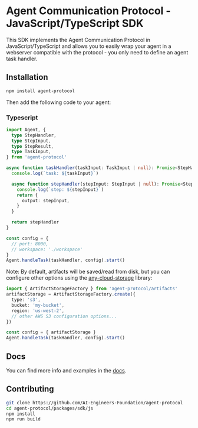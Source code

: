 # Agent Communication Protocol - JavaScript/TypeScript SDK

This SDK implements the Agent Communication Protocol in JavaScript/TypeScript
and allows you to easily wrap your agent in a webserver compatible with the
protocol - you only need to define an agent task handler.

## Installation

```bash
npm install agent-protocol
```

Then add the following code to your agent:

### Typescript

```typescript
import Agent, {
  type StepHandler,
  type StepInput,
  type StepResult,
  type TaskInput,
} from 'agent-protocol'

async function taskHandler(taskInput: TaskInput | null): Promise<StepHandler> {
  console.log(`task: ${taskInput}`)

  async function stepHandler(stepInput: StepInput | null): Promise<StepResult> {
    console.log(`step: ${stepInput}`)
    return {
      output: stepInput,
    }
  }

  return stepHandler
}

const config = {
  // port: 8000,
  // workspace: './workspace'
}
Agent.handleTask(taskHandler, config).start()
```

Note: By default, artifacts will be saved/read from disk, but you can configure other options using the [any-cloud-storage](https://github.com/nalbion/any-cloud-storage) library:

```typescript
import { ArtifactStorageFactory } from 'agent-protocol/artifacts'
artifactStorage = ArtifactStorageFactory.create({
  type: 's3',
  bucket: 'my-bucket',
  region: 'us-west-2',
  // other AWS S3 configuration options...
})

const config = { artifactStorage }
Agent.handleTask(taskHandler, config).start()
```

## Docs

You can find more info and examples in the [docs](https://agentprotocol.ai/sdks/js).

## Contributing

```bash
git clone https://github.com/AI-Engineers-Foundation/agent-protocol
cd agent-protocol/packages/sdk/js
npm install
npm run build
```
